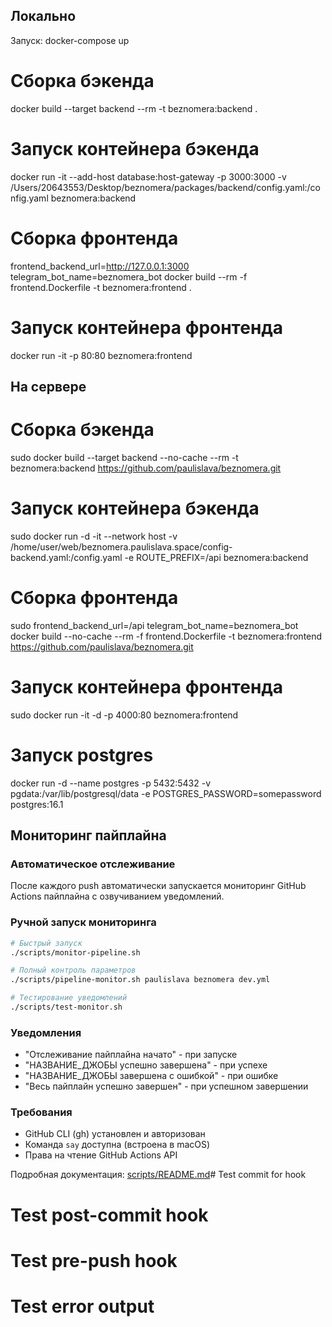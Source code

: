 ## Локально

Запуск: docker-compose up

# Сборка бэкенда
docker build --target backend --rm -t beznomera:backend .

# Запуск контейнера бэкенда
docker run -it --add-host database:host-gateway -p 3000:3000 -v /Users/20643553/Desktop/beznomera/packages/backend/config.yaml:/config.yaml beznomera:backend

# Сборка фронтенда
frontend_backend_url=http://127.0.0.1:3000 telegram_bot_name=beznomera_bot docker build --rm -f frontend.Dockerfile -t beznomera:frontend .

# Запуск контейнера фронтенда
docker run -it -p 80:80 beznomera:frontend

## На сервере


# Сборка бэкенда
sudo docker build --target backend --no-cache --rm -t beznomera:backend https://github.com/paulislava/beznomera.git

# Запуск контейнера бэкенда
sudo docker run -d -it --network host -v /home/user/web/beznomera.paulislava.space/config-backend.yaml:/config.yaml -e ROUTE_PREFIX=/api beznomera:backend

# Сборка фронтенда
sudo frontend_backend_url=/api telegram_bot_name=beznomera_bot docker build --no-cache --rm -f frontend.Dockerfile -t beznomera:frontend https://github.com/paulislava/beznomera.git

# Запуск контейнера фронтенда
sudo docker run -it -d -p 4000:80 beznomera:frontend

# Запуск postgres

docker run -d --name postgres -p 5432:5432 -v pgdata:/var/lib/postgresql/data -e POSTGRES_PASSWORD=somepassword postgres:16.1

## Мониторинг пайплайна

### Автоматическое отслеживание
После каждого push автоматически запускается мониторинг GitHub Actions пайплайна с озвучиванием уведомлений.

### Ручной запуск мониторинга
```bash
# Быстрый запуск
./scripts/monitor-pipeline.sh

# Полный контроль параметров
./scripts/pipeline-monitor.sh paulislava beznomera dev.yml

# Тестирование уведомлений
./scripts/test-monitor.sh
```

### Уведомления
- "Отслеживание пайплайна начато" - при запуске
- "НАЗВАНИЕ_ДЖОБЫ успешно завершена" - при успехе
- "НАЗВАНИЕ_ДЖОБЫ завершена с ошибкой" - при ошибке
- "Весь пайплайн успешно завершен" - при успешном завершении

### Требования
- GitHub CLI (gh) установлен и авторизован
- Команда `say` доступна (встроена в macOS)
- Права на чтение GitHub Actions API

Подробная документация: [scripts/README.md](scripts/README.md)# Test commit for hook
# Test post-commit hook
# Test pre-push hook
# Test error output
